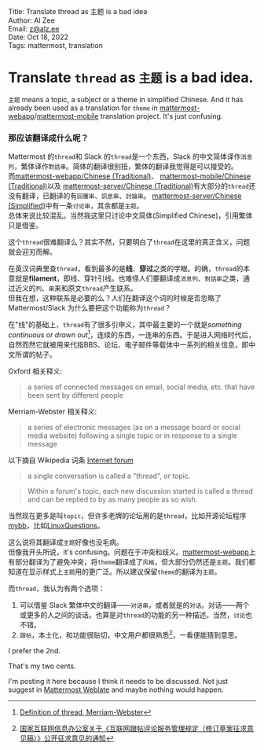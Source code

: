 Title:  Translate thread as 主题 is a bad idea  
Author: Al Zee  
Email:  z@alz.ee  
Date:   Oct 18, 2022  
Tags:   mattermost, translation

# Translate `thread` as `主题` is a bad idea.  

`主题` means a topic, a subject or a theme in simplified Chinese. And it has already been used as a translation for `theme` in [mattermost-webapp](https://translate.mattermost.com/browse/mattermost/mattermost-webapp_master/zh_Hans/?q=theme&sort_by=-priority%2Cposition&offset=3)/[mattermost-mobile](https://translate.mattermost.com/browse/mattermost/mattermost-mobile_master/zh_Hans/?offset=1&q=theme&sort_by=-priority%2Cposition&checksum=) translation project. It's just confusing.

### 那应该翻译成什么呢？

Mattermost 的`thread`和 Slack 的`thread`是一个东西，Slack 的中文简体译作`消息列`，繁体译作`對話串`。简体的翻译很别扭，繁体的翻译我觉得是可以接受的。  
而[mattermost-webapp/Chinese (Traditional)](https://translate.mattermost.com/projects/mattermost/mattermost-webapp_master/zh_Hant/)、
[mattermost-mobile/Chinese (Traditional)](https://translate.mattermost.com/projects/mattermost/mattermost-mobile_master/zh_Hant/)以及
[mattermost-server/Chinese (Traditional)](https://translate.mattermost.com/projects/mattermost/mattermost-server_master/zh_Hant/)有大部分的`thread`还没有翻译，已翻译的有`回覆串`、`訊息串`、`討論串`。
[mattermost-server/Chinese (Simplified)](https://translate.mattermost.com/browse/mattermost/mattermost-server_master/zh_Hans/?offset=1&q=%E8%AE%A8%E8%AE%BA%E4%B8%B2&sort_by=-priority%2Cposition&checksum=)中有一条`讨论串`，其余都是`主题`。  
总体来说比较混乱。当然我这里只讨论中文简体(Simplified Chinese)，引用繁体只是借鉴。

这个`thread`很难翻译么？其实不然，只要明白了`thread`在这里的真正含义，问题就会迎刃而解。

在英汉词典里查`thread`，看到最多的是**线**、**穿过**之类的字眼。的确，`thread`的本意就是**filament**，即线、穿针引线。也难怪人们要翻译成`消息列`、`對話串`之类，通过近义的`列`、`串`来和原文`thread`产生联系。  
但我在想，这种联系是必要的么？人们在翻译这个词的时候是否忽略了 Mattermost/Slack 为什么要把这个功能称为`thread`？

在"线"的基础上，`thread`有了很多引申义，其中最主要的一个就是*something continuous or drawn out*[^meaning]，连续的东西，一连串的东西。于是进入网络时代后，自然而然它就被用来代指BBS、论坛、电子邮件等载体中一系列的相关信息，即中文所谓的帖子。

Oxford 相关释义:
> a series of connected messages on email, social media, etc. that have been sent by different people

Merriam-Webster 相关释义:
> a series of electronic messages (as on a message board or social media website) following a single topic or in response to a single message

以下摘自 Wikipedia 词条 [Internet forum](https://en.wikipedia.org/wiki/Internet_forum)
> a single conversation is called a "thread", or topic.

> Within a forum's topic, each new discussion started is called a thread and can be replied to by as many people as so wish.

当然现在更多是叫`topic`，但许多老牌的论坛用的是`thread`，比如开源论坛程序[mybb](https://community.mybb.com/)，比如[LinuxQuestions](https://www.linuxquestions.org/questions/)。

这么说将其翻译成`主题`好像也没毛病。  
但像我开头所说，it's confusing。问题在于冲突和歧义。[mattermost-webapp](https://translate.mattermost.com/browse/mattermost/mattermost-webapp_master/zh_Hans/?offset=1&q=%E9%A3%8E%E6%A0%BC&sort_by=-priority%2Cposition&checksum=)上有部分翻译为了避免冲突，将`theme`翻译成了`风格`，但大部分仍然还是`主题`。我们都知道在显示样式上`主题`用的更广泛。所以建议保留`theme`的翻译为`主题`。

而`thread`，我认为有两个选项：
1. 可以借鉴 Slack 繁体中文的翻译——`对话串`，或者就是的`对话`。对话——两个或更多的人之间的谈话。也算是对`thread`的功能的另一种描述。当然，`讨论`也不错。
2. `跟帖`，本土化，和功能很贴切，中文用户都很熟悉[^gentie]，一看便能猜到意思。

I prefer the 2nd.

That's my two cents.

I'm posting it here because I think it needs to be discussed. Not just suggest in [Mattermost Weblate](https://translate.mattermost.com/) and maybe nothing would happen.

[^meaning]: [Definition of thread, Merriam-Webster](https://www.merriam-webster.com/dictionary/thread)
[^gentie]: [国家互联网信息办公室关于《互联网跟帖评论服务管理规定（修订草案征求意见稿）》公开征求意见的通知](http://www.cac.gov.cn/2022-06/17/c_1657089000974111.htm)
